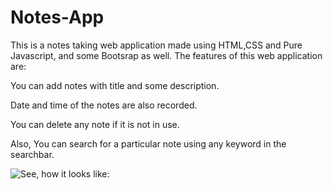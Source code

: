 # Notes-App
This is a notes taking web application made using HTML,CSS and Pure Javascript, and some Bootsrap as well.
The features of this web application are:

You can add notes with title and some description.

Date and time of the notes are also recorded.

You can delete any note if it is not in use.

Also, You can search for a particular note using any keyword in the searchbar.


![See, how it looks like: ](img1.jpg?raw=true "Title")
